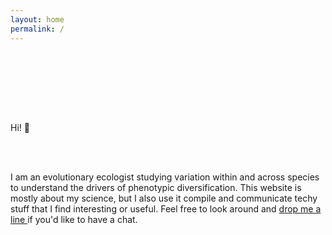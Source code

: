 ```yaml
---
layout: home
permalink: /
---
```


<p style="text-align: center; padding-bottom: 6em; padding-top: 1em;">

Hi! :wave:

<br>
<br>

I am an evolutionary ecologist studying variation within and across species to understand the drivers of phenotypic diversification. This website is mostly about my science, but I also use it compile and communicate techy stuff that I find interesting or useful. Feel free to look around and <a id="link" href="mailto:{{ site.author.email | encode_email }}"> drop me a line </a> if you'd like to have a chat.
</p>
